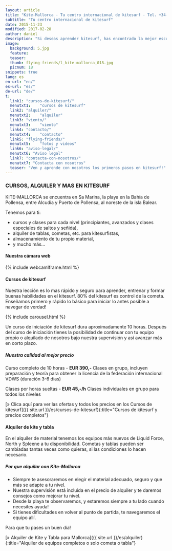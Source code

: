 ```yaml
---
layout: article
title: "Kite-Mallorca - Tu centro internacional de kitesurf - Tel. +34-696-264729"
subtitle: "Tu centro internacional de kitesurf"
date: 2015-11-23
modified: 2017-02-28
author: daniel
description: "Si deseas aprender kitesurf, has encontrado la mejor escuela de kite en Mallorca. Profesores titulados por la federación española y la alemana. Cursos para todos los niveles - alquiler de material"
image:
  background: 5.jpg
  feature:
  teaser:
  thumb: flying-friends/l_kite-mallorca_018.jpg
  picnum: 18
snippets: true
lang: es
en-url: "en/"
es-url: "es/"
de-url: "de/"
t:
  link1: "cursos-de-kitesurf/"
  menutxt1:    "cursos de kitesurf"
  link2: "alquiler/"
  menutxt2:    "alquiler"
  link3: "viento/"
  menutxt3:    "viento"
  link4: "contacto/"
  menutxt4:    "contacto"
  link5: "flying-friends/"
  menutxt5:    "fotos y videos"
  link6: "aviso-legal/"
  menutxt6: "Aviso legal"
  link7: "contacta-con-nosotros/"
  menutxt7: "Contacta con nosotros"
  teaser: "Ven y aprende con nosotros los primeros pasos en kitesurf!"
---
```


### CURSOS, ALQUILER Y MAS EN KITESURF

KITE-MALLORCA se encuentra en Sa Marina, la playa en la Bahía de Pollensa, entre Alcudia y Puerto de Pollensa, al noreste de la isla Balear.

Tenemos para ti:  
- cursos y clases para cada nivel (principiantes, avanzados y clases especiales de saltos y señida),  
- alquiler de tablas, cometas, etc. para kitesurfistas,  
- almacenamiento de tu propio material,  
- y mucho más...

#### Nuestra cámara web
{% include webcamIframe.html %} 

#### Cursos de kitesurf

Nuestra lección es lo mas rápido y seguro para aprender, entrenar y formar buenas habilidades en el kitesurf. 80% del kitesurf es control de la cometa. Enseñamos primero y rápido lo básico para iniciar lo antes posible a navegar de verdad!

{% include carousel.html %}

Un curso de iniciación de kitesurf dura aproximadamente 10 horas. Después del curso de iniciación tienes la posibilidad de continuar con tu equipo propio o alquilado de nosotros bajo nuestra supervisión y así avanzar más en corto plazo.

##### Nuestra calidad al mejor precio

Curso completo de 10 horas - **EUR 390,-**
Clases en grupo, incluyen preparación y teoría para obtener la licencia de la federación internacional VDWS (duración 3-6 dias)

Clases por horas sueltas - **EUR 45,-/h**
Clases individuales en grupo para todos los niveles

[» Clica aquí para ver las ofertas y todos los precios en los Cursos de kitesurf]({{ site.url }}/es/cursos-de-kitesurf){:title="Cursos de kitesurf y precios completos"}

#### Alquiler de kite y tabla

En el alquiler de material tenemos los equipos más nuevos de Liquid Force, North  y Spleene a tu disponibilidad. Cometas y tablas pueden ser cambiadas tantas veces como quieras, si las condiciones lo hacen necesario.

##### Por que alquilar con Kite-Mallorca

* Siempre te asesoraremos en elegir el material adecuado, seguro y que más se adapte a tu nivel.
* Nuestra supervisión está incluida en el precio de alquiler y te daremos consejos como mejorar tu nivel.
* Desde la playa te observaremos, y estaremos siempre a tu lado cuando necesites ayuda!
* Si tienes dificultades en volver al punto de partida, te navegaremos el equipo allí.

Para que tu pases un buen día!

[» Alquiler de Kite y Tabla para Mallorca]({{ site.url }}/es/alquiler){:title="Alquiler de equipos completos o solo cometa o tabla"}
